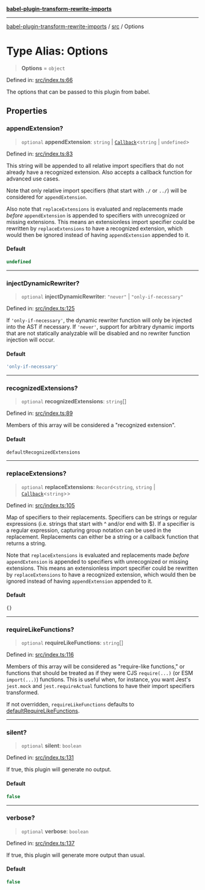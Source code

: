 [**babel-plugin-transform-rewrite-imports**](../../README.md)

***

[babel-plugin-transform-rewrite-imports](../../README.md) / [src](../README.md) / Options

# Type Alias: Options

> **Options** = `object`

Defined in: [src/index.ts:66](https://github.com/Xunnamius/babel-plugin-transform-rewrite-imports/blob/04cb03720cd5c4b4ccc3763758fd11307ea668ef/src/index.ts#L66)

The options that can be passed to this plugin from babel.

## Properties

### appendExtension?

> `optional` **appendExtension**: `string` \| [`Callback`](Callback.md)\<`string` \| `undefined`\>

Defined in: [src/index.ts:83](https://github.com/Xunnamius/babel-plugin-transform-rewrite-imports/blob/04cb03720cd5c4b4ccc3763758fd11307ea668ef/src/index.ts#L83)

This string will be appended to all relative import specifiers that do not
already have a recognized extension. Also accepts a callback function for
advanced use cases.

Note that only relative import specifiers (that start with `./` or `../`)
will be considered for `appendExtension`.

Also note that `replaceExtensions` is evaluated and replacements made
_before_ `appendExtension` is appended to specifiers with unrecognized or
missing extensions. This means an extensionless import specifier could be
rewritten by `replaceExtensions` to have a recognized extension, which
would then be ignored instead of having `appendExtension` appended to it.

#### Default

```ts
undefined
```

***

### injectDynamicRewriter?

> `optional` **injectDynamicRewriter**: `"never"` \| `"only-if-necessary"`

Defined in: [src/index.ts:125](https://github.com/Xunnamius/babel-plugin-transform-rewrite-imports/blob/04cb03720cd5c4b4ccc3763758fd11307ea668ef/src/index.ts#L125)

If `'only-if-necessary'`, the dynamic rewriter function will only be
injected into the AST if necessary. If `'never'`, support for arbitrary
dynamic imports that are not statically analyzable will be disabled and no
rewriter function injection will occur.

#### Default

```ts
'only-if-necessary'
```

***

### recognizedExtensions?

> `optional` **recognizedExtensions**: `string`[]

Defined in: [src/index.ts:89](https://github.com/Xunnamius/babel-plugin-transform-rewrite-imports/blob/04cb03720cd5c4b4ccc3763758fd11307ea668ef/src/index.ts#L89)

Members of this array will be considered a "recognized extension".

#### Default

```ts
defaultRecognizedExtensions
```

***

### replaceExtensions?

> `optional` **replaceExtensions**: `Record`\<`string`, `string` \| [`Callback`](Callback.md)\<`string`\>\>

Defined in: [src/index.ts:105](https://github.com/Xunnamius/babel-plugin-transform-rewrite-imports/blob/04cb03720cd5c4b4ccc3763758fd11307ea668ef/src/index.ts#L105)

Map of specifiers to their replacements. Specifiers can be strings or
regular expressions (i.e. strings that start with ^ and/or end with $). If
a specifier is a regular expression, capturing group notation can be used
in the replacement. Replacements can either be a string or a callback
function that returns a string.

Note that `replaceExtensions` is evaluated and replacements made _before_
`appendExtension` is appended to specifiers with unrecognized or missing
extensions. This means an extensionless import specifier could be rewritten
by `replaceExtensions` to have a recognized extension, which would then be
ignored instead of having `appendExtension` appended to it.

#### Default

```ts
{}
```

***

### requireLikeFunctions?

> `optional` **requireLikeFunctions**: `string`[]

Defined in: [src/index.ts:116](https://github.com/Xunnamius/babel-plugin-transform-rewrite-imports/blob/04cb03720cd5c4b4ccc3763758fd11307ea668ef/src/index.ts#L116)

Members of this array will be considered as "require-like functions," or
functions that should be treated as if they were CJS `require(...)` (or ESM
`import(...)`) functions. This is useful when, for instance, you want
Jest's `jest.mock` and `jest.requireActual` functions to have their import
specifiers transformed.

If not overridden, `requireLikeFunctions` defaults to
[defaultRequireLikeFunctions](../variables/defaultRequireLikeFunctions.md).

***

### silent?

> `optional` **silent**: `boolean`

Defined in: [src/index.ts:131](https://github.com/Xunnamius/babel-plugin-transform-rewrite-imports/blob/04cb03720cd5c4b4ccc3763758fd11307ea668ef/src/index.ts#L131)

If true, this plugin will generate no output.

#### Default

```ts
false
```

***

### verbose?

> `optional` **verbose**: `boolean`

Defined in: [src/index.ts:137](https://github.com/Xunnamius/babel-plugin-transform-rewrite-imports/blob/04cb03720cd5c4b4ccc3763758fd11307ea668ef/src/index.ts#L137)

If true, this plugin will generate more output than usual.

#### Default

```ts
false
```
